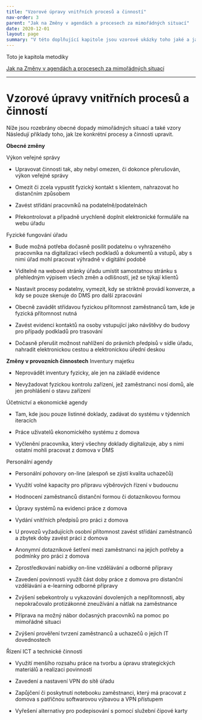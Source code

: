 ```yaml
---
title: "Vzorové úpravy vnitřních procesů a činností"
nav-order: 3
parent: "Jak na Změny v agendách a procesech za mimořádných situací"
date: 2020-12-01
layout: page
summary: "V této doplňující kapitole jsou vzorové ukázky toho jaké a jak činnosti v úřadu lze prakticky upravit."
---
```


Toto je kapitola metodiky 

[Jak na Změny v agendách a procesech za mimořádných situací](index.html)

----------

# Vzorové úpravy vnitřních procesů a činností

Níže jsou rozebrány obecné dopady mimořádných situací a také vzory Následují příklady toho, jak lze konkrétní procesy a činnosti upravit.

****Obecné změny****

Výkon veřejné správy

-   Upravovat činnosti tak, aby nebyl omezen, či dokonce přerušován, výkon veřejné správy

-   Omezit či zcela vypustit fyzický kontakt s klientem, nahrazovat ho distančním způsobem

-   Zavést střídání pracovníků na podatelně/podatelnách

-   Překontrolovat a případně urychleně doplnit elektronické formuláře na webu úřadu

Fyzické fungování úřadu

-   Bude možná potřeba dočasně posílit podatelnu o vyhrazeného pracovníka na digitalizaci všech podkladů a dokumentů a vstupů, aby s nimi úřad mohl pracovat výhradně v digitální podobě

-   Viditelně na webové stránky úřadu umístit samostatnou stránku s přehledným výpisem všech změn a odlišností, jež se týkají klientů

-   Nastavit procesy podatelny, vymezit, kdy se striktně provádí konverze, a kdy se pouze skenuje do DMS pro další zpracování

-   Obecně zavádět střídavou fyzickou přítomnost zaměstnanců tam, kde je fyzická přítomnost nutná

-   Zavést evidenci kontaktů na osoby vstupující jako návštěvy do budovy pro případy podkladů pro trasování

-   Dočasně přerušit možnost nahlížení do právních předpisů v sídle úřadu, nahradit elektronickou cestou a elektronickou úřední deskou

****Změny v provozních činnostech**** Inventury majetku

-   Neprovádět inventury fyzicky, ale jen na základě evidence

-   Nevyžadovat fyzickou kontrolu zařízení, jež zaměstnanci nosí domů, ale jen prohlášení o stavu zařízení

Účetnictví a ekonomické agendy

-   Tam, kde jsou pouze listinné doklady, zadávat do systému v týdenních iteracích

-   Práce uživatelů ekonomického systému z domova

-   Vyčlenění pracovníka, který všechny doklady digitalizuje, aby s nimi ostatní mohli pracovat z domova v DMS

Personální agendy

-   Personální pohovory on-line (alespoň se zjistí kvalita uchazečů)

-   Využití volné kapacity pro přípravu výběrových řízení v budoucnu

-   Hodnocení zaměstnanců distanční formou či dotazníkovou formou

-   Úpravy systémů na evidenci práce z domova

-   Vydání vnitřních předpisů pro práci z domova

-   U provozů vyžadujících osobní přítomnost zavést střídání zaměstnanců a zbytek doby zavést práci z domova

-   Anonymní dotazníkové šetření mezi zaměstnanci na jejich potřeby a podmínky pro práci z domova

-   Zprostředkování nabídky on-line vzdělávání a odborné přípravy

-   Zavedení povinnosti využít část doby práce z domova pro distanční vzdělávání a e-learning odborné přípravy

-   Zvýšení sebekontroly u vykazování dovolených a nepřítomnosti, aby nepokračovalo protizákonné zneužívání a nátlak na zaměstnance

-   Příprava na možný nábor dočasných pracovníků na pomoc po mimořádné situaci

-   Zvýšení prověření tvrzení zaměstnanců a uchazečů o jejich IT dovednostech

Řízení ICT a technické činnosti

-   Využití menšího rozsahu práce na tvorbu a úpravu strategických materiálů a realizaci povinností

-   Zavedení a nastavení VPN do sítě úřadu

-   Zapůjčení či poskytnutí notebooku zaměstnanci, který má pracovat z domova s patřičnou softwarovou výbavou a VPN přístupem

-   Vyřešení alternativy pro podepisování s pomocí služební čipové karty
